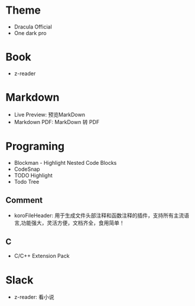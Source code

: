 # Theme
* Dracula Official
* One dark pro

# Book
* z-reader

# Markdown
* Live Preview: 预览MarkDown
* Markdown PDF: MarkDown 转 PDF

# Programing
* Blockman - Highlight Nested Code Blocks
* CodeSnap
* TODO Highlight
* Todo Tree

## Comment
* koroFileHeader: 用于生成文件头部注释和函数注释的插件，支持所有主流语言,功能强大，灵活方便，文档齐全，食用简单！

## C
* C/C++ Extension Pack

# Slack
* z-reader: 看小说

